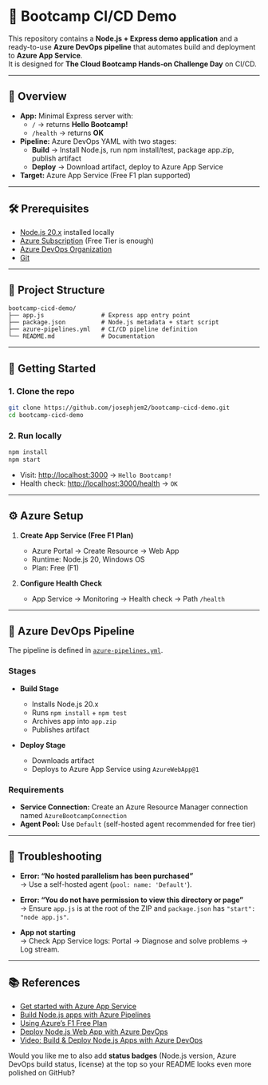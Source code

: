 # 🚀 Bootcamp CI/CD Demo

This repository contains a **Node.js + Express demo application** and a ready-to-use **Azure DevOps pipeline** that automates build and deployment to **Azure App Service**.  
It is designed for **The Cloud Bootcamp Hands‑on Challenge Day** on CI/CD.

---

## 📖 Overview

- **App:** Minimal Express server with:
  - `/` → returns **Hello Bootcamp!**
  - `/health` → returns **OK**
- **Pipeline:** Azure DevOps YAML with two stages:
  - **Build** → Install Node.js, run npm install/test, package app.zip, publish artifact
  - **Deploy** → Download artifact, deploy to Azure App Service
- **Target:** Azure App Service (Free F1 plan supported)

---

## 🛠 Prerequisites

- [Node.js 20.x](https://nodejs.org/en/download/) installed locally
- [Azure Subscription](https://azure.microsoft.com/free/) (Free Tier is enough)
- [Azure DevOps Organization](https://dev.azure.com/)
- [Git](https://git-scm.com/downloads)

---

## 📂 Project Structure

```
bootcamp-cicd-demo/
├── app.js                # Express app entry point
├── package.json          # Node.js metadata + start script
├── azure-pipelines.yml   # CI/CD pipeline definition
└── README.md             # Documentation
```

---

## 🚀 Getting Started

### 1. Clone the repo
```bash
git clone https://github.com/josephjem2/bootcamp-cicd-demo.git
cd bootcamp-cicd-demo
```

### 2. Run locally
```bash
npm install
npm start
```
- Visit: [http://localhost:3000](http://localhost:3000) → `Hello Bootcamp!`
- Health check: [http://localhost:3000/health](http://localhost:3000/health) → `OK`

---

## ⚙️ Azure Setup

1. **Create App Service (Free F1 Plan)**
   - Azure Portal → Create Resource → Web App
   - Runtime: Node.js 20, Windows OS
   - Plan: Free (F1)

2. **Configure Health Check**
   - App Service → Monitoring → Health check → Path `/health`

---

## 🔄 Azure DevOps Pipeline

The pipeline is defined in [`azure-pipelines.yml`](./azure-pipelines.yml).

### Stages
- **Build Stage**
  - Installs Node.js 20.x
  - Runs `npm install` + `npm test`
  - Archives app into `app.zip`
  - Publishes artifact

- **Deploy Stage**
  - Downloads artifact
  - Deploys to Azure App Service using `AzureWebApp@1`

### Requirements
- **Service Connection:** Create an Azure Resource Manager connection named `AzureBootcampConnection`
- **Agent Pool:** Use `Default` (self-hosted agent recommended for free tier)

---

## 🧩 Troubleshooting

- **Error: “No hosted parallelism has been purchased”**  
  → Use a self-hosted agent (`pool: name: 'Default'`).

- **Error: “You do not have permission to view this directory or page”**  
  → Ensure `app.js` is at the root of the ZIP and `package.json` has `"start": "node app.js"`.

- **App not starting**  
  → Check App Service logs: Portal → Diagnose and solve problems → Log stream.

---

## 📚 References

- [Get started with Azure App Service](https://learn.microsoft.com/en-us/azure/app-service/getting-started)  
- [Build Node.js apps with Azure Pipelines](https://learn.microsoft.com/en-us/azure/devops/pipelines/ecosystems/javascript?view=azure-devops)  
- [Using Azure’s F1 Free Plan](https://dev.to/dhanushreddy29/using-azures-f1-free-plan-to-host-a-rest-api-3l4m)  
- [Deploy Node.js Web App with Azure DevOps](https://dev.to/s3cloudhub/how-to-deploy-a-nodejs-web-app-on-azure-devops-a-step-by-step-guide-2bf9)  
- [Video: Build & Deploy Node.js Apps with Azure DevOps](https://www.youtube.com/watch?v=fdFENpeQWi0)  


Would you like me to also add **status badges** (Node.js version, Azure DevOps build status, license) at the top so your README looks even more polished on GitHub?
